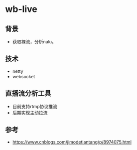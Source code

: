 # wb-live

## 背景
 - 获取裸流，分析nalu。

## 技术
 - netty
 - websocket
 
## 直播流分析工具
 - 目前支持rtmp协议推流
 - 后期实现主动拉流

## 参考
- https://www.cnblogs.com/jimodetiantang/p/8974075.html
